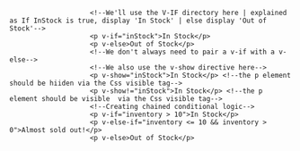                         <!--We'll use the V-IF directory here | explained as If InStock is true, display 'In Stock' | else display 'Out of Stock'-->
                        <p v-if="inStock">In Stock</p>
                        <p v-else>Out of Stock</p>
                        <!--We don't always need to pair a v-if with a v-else-->
                        <!--We also use the v-show directive here-->
                        <p v-show="inStock">In Stock</p> <!--the p element should be hiiden via the Css visible tag-->
                        <p v-show!="inStock">In Stock</p> <!--the p element should be visible  via the Css visible tag-->
                        <!--Creating chained conditional logic-->
                        <p v-if="inventory > 10">In Stock</p>
                        <p v-else-if="inventory <= 10 && inventory > 0">Almost sold out!</p>
                        <p v-else>Out of Stock</p>
